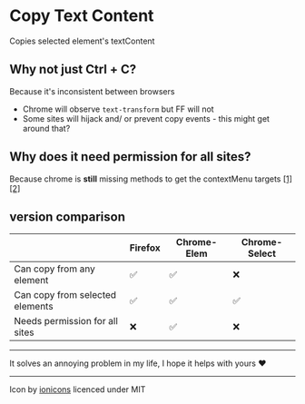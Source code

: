 # Copy Text Content
Copies selected element's textContent

## Why not just Ctrl + C?

Because it's inconsistent between browsers
 - Chrome will observe `text-transform` but FF will not
 - Some sites will hijack and/ or prevent copy events - this might get around that? 

## Why does it need permission for all sites?

Because chrome is **still** missing methods to get the contextMenu targets [[1]](https://bugs.chromium.org/p/chromium/issues/detail?id=39507) [[2]](https://bugs.chromium.org/p/chromium/issues/detail?id=60758)

## version comparison
|  | Firefox | Chrome-Elem | Chrome-Select |
|---|---|---|---|
| Can copy from any element | ✅ | ✅ | ❌ |
| Can copy from selected elements | ✅ | ✅ | ✅ |
| Needs permission for all sites | ❌ | ✅ | ❌ |

---

It solves an annoying problem in my life, I hope it helps with yours ❤️

---

Icon by [ionicons](https://ionic.io/ionicons) licenced under MIT